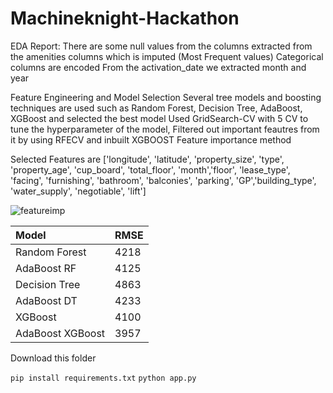 # Machineknight-Hackathon

EDA Report:
  There are some null values from the columns extracted from the amenities columns which is imputed (Most Frequent values)
  Categorical columns are encoded
  From the activation_date we extracted month and year
 
 Feature Engineering and Model Selection
  Several tree models and boosting techniques are used such as Random Forest, Decision Tree, AdaBoost, XGBoost and selected the best model
  Used GridSearch-CV with 5 CV to tune the hyperparameter of the model,
  Filtered out important feautres from it by using RFECV and inbuilt XGBOOST Feature importance method
  
 Selected Features are ['longitude', 'latitude', 'property_size', 'type', 'property_age',
       'cup_board', 'total_floor', 'month','floor', 'lease_type', 'facing', 'furnishing', 'bathroom', 'balconies', 'parking', 'GP','building_type',
          'water_supply', 'negotiable', 'lift']
  
  
  ![featureimp](https://user-images.githubusercontent.com/72936645/188326501-97dfd176-b63d-4280-9d18-ba16b96ad54d.png)

  
| Model                  | RMSE           | 
|:-----------------------|:---------------|
| Random Forest          | 4218           | 
| AdaBoost RF            | 4125           |
| Decision Tree          | 4863           | 
| AdaBoost DT            | 4233           |
| XGBoost                | 4100           | 
| AdaBoost XGBoost       | 3957           |

Download this folder 

```pip install requirements.txt```
``` python app.py ```
